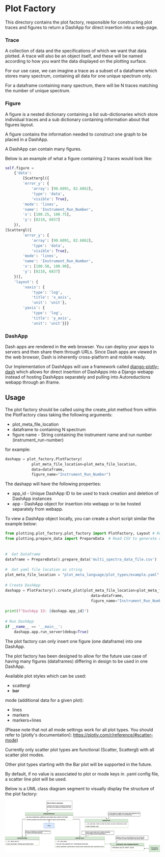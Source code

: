 # Plot Factory

This directory contains the plot factory, responsible for constructing plot traces and figures to 
return a DashApp for direct insertion into a web-page.

### Trace
A collection of data and the specifications of which we want that data plotted. 
A trace will also be an object itself, and these will be named according 
to how you want the data displayed on the plotting surface.

For our use case, we can imagine a trace as a subset of a dataframe which stores many spectrum,
containing all data for one unique spectrum only. 

For a dataframe containing many spectrum, there will be N traces matching the number 
of unique spectrum.

### Figure
A figure is a nested dictionary containing a list sub-dictionaries which store individual traces and 
a sub dictionary containing information about that figures layout.

A figure contains the information needed to construct one graph to be placed in a DashApp.

A DashApp can contain many figures. 

Below is an example of what a figure containing 2 traces would look like:

``` python
self.figure = 
    {'data':
        [Scattergl({
        'error_y': {
            'array': [90.6091, 82.6862],
            'type': 'data',
            'visible': True},
        'mode': 'lines',
        'name': 'Instrument_Run_Number',
        'x': [100.25, 100.75],
        'y': [8210, 6837]
    }),
[Scattergl({
        'error_y': {
            'array': [90.6091, 82.6862],
            'type': 'data',
            'visible': True},
        'mode': 'lines',
        'name': 'Instrument_Run_Number',
        'x': [100.50, 100.90],
        'y': [8210, 6837]
    })],
    'layout': {
        'xaxis': {
            'type': 'log',
            'title': 'x_axis',
            'unit': 'unit'},
        'yaxis': {
            'type': 'log',
            'title': 'y_axis',
            'unit': 'unit'}}}
```

### DashApp
Dash apps are rendered in the web browser. You can deploy your apps to servers and then share 
them through URLs. Since Dash apps are viewed in the web browser, Dash is inherently 
cross-platform and mobile ready.

Our Implementation of DashApps will use a framework called 
[django-plotly-dash](https://pypi.org/project/django-plotly-dash/) which allows for 
direct insertion of DashApps into a Django webapp instead of hosting DashApps separately and 
pulling into Autoreductions webapp through an iframe.

## Usage
The plot factory should be called using the create_plot method from within the PlotFactory class 
taking the following arguments:
* plot_meta_file_location
* dataframe to containing N spectrum
* figure name - String containing the instrument name and run number (instrument_run-number)

for example: 
``` python
dashapp = plot_factory.PlotFactory(
            plot_meta_file_location=plot_meta_file_location,
            data=dataframe,
            figure_name="Instrument_Run_Number")
``` 

The dashapp will have the following properties:
* app_id - Unique DashApp ID to be used to track creation and deletion of DashApp instances
* app - DashApp object for insertion into webapp or to be hosted separately from webapp.

To view a DashApp object locally, you can create a short script similar the example below:
``` python
from plotting.plot_factory.plot_factory import PlotFactory, Layout # Returns DashApp
from plotting.prepare_data import PrepareData  # Read CSV to generate dataframe


#  Get DataFrame
dataframe = PrepareData().prepare_data('multi_spectra_data_file.csv')  # csv file path

#  Get yaml file location as string
plot_meta_file_location = "plot_meta_language/plot_types/example.yaml"

# Create DashApp
dashapp = PlotFactory().create_plot(plot_meta_file_location=plot_meta_file_location,
                                       data=dataframe,
                                       figure_name="Instrument_Run_Number")

print(f"DashApp ID: {dashapp.app_id}")

# Run DashApp
if __name__ == '__main__':
    dashapp.app.run_server(debug=True)
```

The plot factory can only insert one figure (one dataframe) into one DashApp.

The plot factory has been designed to allow for the future use case of having many figures 
(dataframes) differing in design to be used in one DashApp.

Available plot styles which can be used:
* scattergl
* ~~bar~~

mode (additional data for a given plot):
* lines
* markers
* markers+lines

(Please note that not all mode settings work for all plot types. 
You should refer to [plotly's documentation]: https://plotly.com/r/reference/#scatter-mode)

Currently only scatter plot types are functional (Scatter, Scattergl) with all scatter plot modes.

Other plot types starting with the Bar plot will be supported in the future.

By default, if no value is associated to plot or mode keys in .yaml config file, a scatter 
line plot will be used.

Below is a UML class diagram segment to visually display the structure of the plot factory:

![Plot Factory](Plot_factory.png)
